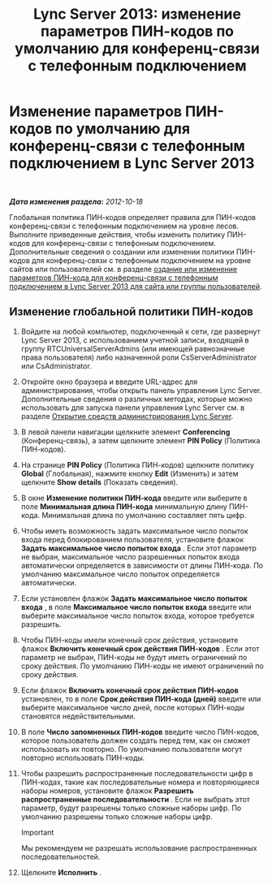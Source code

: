﻿---
title: 'Lync Server 2013: изменение параметров ПИН-кодов по умолчанию для конференц-связи с телефонным подключением'
TOCTitle: Изменение параметров ПИН-кодов по умолчанию для конференц-связи с телефонным подключением
ms:assetid: 2d110e94-ad29-4755-b17f-d8c2da9b78a4
ms:mtpsurl: https://technet.microsoft.com/ru-ru/library/Gg425780(v=OCS.15)
ms:contentKeyID: 49309304
ms.date: 05/19/2016
mtps_version: v=OCS.15
ms.translationtype: HT
---

# Изменение параметров ПИН-кодов по умолчанию для конференц-связи с телефонным подключением в Lync Server 2013

 

_**Дата изменения раздела:** 2012-10-18_

Глобальная политика ПИН-кодов определяет правила для ПИН-кодов конференц-связи с телефонным подключением на уровне лесов. Выполните приведенные действия, чтобы изменить политику ПИН-кодов для конференц-связи с телефонным подключением. Дополнительные сведения о создании или изменении политики ПИН-кодов для конференц-связи с телефонным подключением на уровне сайтов или пользователей см. в разделе [оздание или изменение параметров ПИН-кода для конференц-связи с телефонным подключением в Lync Server 2013 для сайта или группы пользователей](lync-server-2013-create-or-modify-dial-in-conferencing-pin-settings-for-a-site-or-group-of-users.md).

## Изменение глобальной политики ПИН-кодов

1.  Войдите на любой компьютер, подключенный к сети, где развернут Lync Server 2013, с использованием учетной записи, входящей в группу RTCUniversalServerAdmins (или имеющей равнозначные права пользователя) либо назначенной роли CsServerAdministrator или CsAdministrator.

2.  Откройте окно браузера и введите URL-адрес для администрирования, чтобы открыть панель управления Lync Server. Дополнительные сведения о различных методах, которые можно использовать для запуска панели управления Lync Server см. в разделе [Открытие средств администрирования Lync Server](lync-server-2013-open-lync-server-administrative-tools.md).

3.  В левой панели навигации щелкните элемент **Conferencing** (Конференц-связь), а затем щелкните элемент **PIN Policy** (Политика ПИН-кодов).

4.  На странице **PIN Policy** (Политика ПИН-кодов) щелкните политику **Global** (Глобальная), нажмите кнопку **Edit** (Изменить) и затем щелкните **Show details** (Показать сведения).

5.  В окне **Изменение политики ПИН-кода** введите или выберите в поле **Минимальная длина ПИН-кода** минимальную длину ПИН-кода. Минимальная длина по умолчанию составляет пять цифр.

6.  Чтобы иметь возможность задать максимальное число попыток входа перед блокированием пользователя, установите флажок **Задать максимальное число попыток входа** . Если этот параметр не выбран, максимальное число разрешенных попыток входа автоматически определяется в зависимости от длины ПИН-кода. По умолчанию максимальное число попыток определяется автоматически.

7.  Если установлен флажок **Задать максимальное число попыток входа** , в поле **Максимальное число попыток входа** введите или выберите максимальное число попыток входа, которое требуется разрешить.

8.  Чтобы ПИН-коды имели конечный срок действия, установите флажок **Включить конечный срок действия ПИН-кодов** . Если этот параметр не выбран, ПИН-коды не будут иметь ограничений по сроку действия. По умолчанию ПИН-коды не имеют ограничений по сроку действия.

9.  Если флажок **Включить конечный срок действия ПИН-кодов** установлен, то в поле **Срок действия ПИН-кода (дней)** введите или выберите максимальное число дней, после которых ПИН-коды становятся недействительными.

10. В поле **Число запомненных ПИН-кодов** введите число ПИН-кодов, которое пользователь должен создать перед тем, как он сможет использовать их повторно. По умолчанию пользователи могут повторно использовать ПИН-коды.

11. Чтобы разрешить распространенные последовательности цифр в ПИН-кодах, такие как последовательные номера и повторяющиеся наборы номеров, установите флажок **Разрешить распространенные последовательности** . Если не выбрать этот параметр, будут разрешены только сложные наборы цифр. По умолчанию разрешены только сложные наборы цифр.
    
    > [!IMPORTANT]
    > Мы рекомендуем не разрешать использование распространенных последовательностей.


12. Щелкните **Исполнить** .

